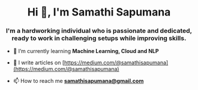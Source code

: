<h1 align="center">Hi 👋, I'm Samathi Sapumana</h1>
<h3 align="center">I'm a hardworking individual who is passionate and dedicated, ready to work in challenging setups while improving skills.</h3>

- 🌱 I’m currently learning **Machine Learning, Cloud and NLP**

- 📝 I write articles on [https://medium.com/@samathisapumana](https://medium.com/@samathisapumana)

- 📫 How to reach me **samathisapumana@gmail.com**


